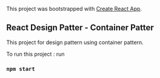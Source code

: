 This project was bootstrapped with [Create React App](https://github.com/facebook/create-react-app).

## React Design Patter - Container Patter 

This project for design pattern using container pattern.

To run this project : run
### `npm start`
